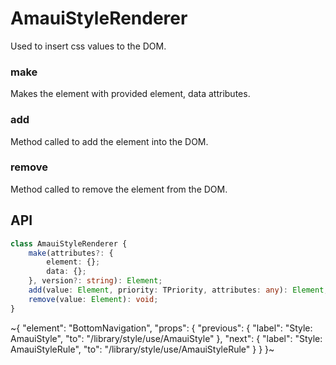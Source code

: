 
# AmauiStyleRenderer

Used to insert css values to the DOM.

### make

Makes the element with provided element, data attributes.

### add

Method called to add the element into the DOM.

### remove

Method called to remove the element from the DOM.

## API

```ts
class AmauiStyleRenderer {
    make(attributes?: {
        element: {};
        data: {};
    }, version?: string): Element;
    add(value: Element, priority: TPriority, attributes: any): Element;
    remove(value: Element): void;
}
```


~{
  "element": "BottomNavigation",
  "props": {
    "previous": {
      "label": "Style: AmauiStyle",
      "to": "/library/style/use/AmauiStyle"
    },
    "next": {
      "label": "Style: AmauiStyleRule",
      "to": "/library/style/use/AmauiStyleRule"
    }
  }
}~
